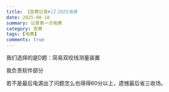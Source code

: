 ```yaml
---
title: 【竞赛记录#1】2025电赛
date: 2025-08-10
summary: 记录第一次电赛
category: 竞赛
tags: [电赛]
comments: true
---
```


我们选择的是D题：简易双绞线测量装置

我负责软件部分

若不是最后电源出了问题怎么也得得60分以上，遗憾最后省三收场。

#
